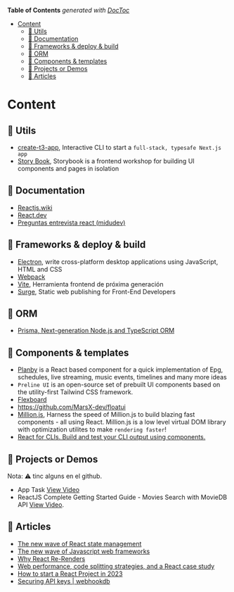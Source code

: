 <!-- START doctoc generated TOC please keep comment here to allow auto update -->
<!-- DON'T EDIT THIS SECTION, INSTEAD RE-RUN doctoc TO UPDATE -->
**Table of Contents**  *generated with [DocToc](https://github.com/thlorenz/doctoc)*

- [Content](#content)
  - [:rocket: Utils](#rocket-utils)
  - [:rocket: Documentation](#rocket-documentation)
  - [:rocket: Frameworks & deploy & build](#rocket-frameworks--deploy--build)
  - [:rocket: ORM](#rocket-orm)
  - [:art: Components & templates](#art-components--templates)
  - [:open_file_folder: Projects or Demos](#open_file_folder-projects-or-demos)
  - [:memo: Articles](#memo-articles)

<!-- END doctoc generated TOC please keep comment here to allow auto update -->

# Content

## :rocket: Utils

- [create-t3-app](https://github.com/t3-oss/create-t3-app#about), Interactive CLI to start a `full-stack, typesafe Next.js app`
- [Story Book](https://storybook.js.org/), Storybook is a frontend workshop for building UI components and pages in isolation

## :rocket: Documentation

- [Reactjs.wiki](https://www.reactjs.wiki/)
- [React.dev](https://react.dev/blog/2023/03/16/introducing-react-dev)
- [Preguntas entrevista react (midudev)](https://github.com/midudev/preguntas-entrevista-react)

## :rocket: Frameworks & deploy & build

- [Electron](https://github.com/electron/electron), write cross-platform desktop applications using JavaScript, HTML and CSS
- [Webpack](https://webpack.js.org/)
- [Vite](https://es.vitejs.dev/), Herramienta frontend de próxima generación
- [Surge](https://surge.sh/), Static web publishing for Front-End Developers

## :rocket: ORM

- [Prisma, Next-generation Node.js and TypeScript ORM](https://www.prisma.io/)

## :art: Components & templates

- [Planby](https://github.com/karolkozer/planby) is a React based component for a quick implementation of Epg, schedules, live streaming, music events, timelines and many more ideas
- `Preline UI` is an open-source set of prebuilt UI components based on the utility-first Tailwind CSS framework.
- [Flexboard](https://github.com/dorbus/flexboard)
- <https://github.com/MarsX-dev/floatui>
- [Million.js](https://millionjs.org/), Harness the speed of Million.js to build blazing fast components - all using React. Million.js is a low level virtual DOM library with optimization utilites to make `rendering faster`!
- [React for CLIs. Build and test your CLI output using components.](https://github.com/vadimdemedes/ink)

## :open_file_folder: Projects or Demos

Nota: :warning: tinc alguns en el github.

- App Task [View Video](https://www.youtube.com/watch?v=iHqa6ojKnHI)
- ReactJS Complete Getting Started Guide - Movies Search with MovieDB API [View Video](https://www.youtube.com/watch?v=bqSSLr8A8PU).

## :memo: Articles

- [The new wave of React state management](https://frontendmastery.com/posts/the-new-wave-of-react-state-management/)
- [The new wave of Javascript web frameworks](https://frontendmastery.com/posts/the-new-wave-of-javascript-web-frameworks/)
- [Why React Re-Renders](https://www.joshwcomeau.com/react/why-react-re-renders/)
- [Web performance, code splitting strategies, and a React case study](https://www.iamtk.co/web-performance-code-splitting-strategies-and-react-applications)
- [How to start a React Project in 2023](https://www.robinwieruch.de/react-starter)
- [Securing API keys | webhookdb](./articles/securing-api-keys.md)
